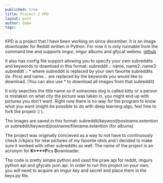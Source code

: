 ```yaml
---
published: true
title: Project 2 KPD
layout: post
author: Gabe
tags:
---
```



KPD is a project that I have been working on since december. It is an image downloader for Reddit written in Python. For now it is only runnable from the command line and supports imgur, imgur albums and gfycat webms. [github](https://github.com/gabeochoa/KPD/)

It also has config file support allowing you to specify your own subreddits and keywords to download in this format:
	subreddit :: name, name2, name3 
	subreddit :: * 
where subreddit is replaced by your own favorite subreddits (ie. Pics) and name... are replaced by the keywords you would like to download. (You can also use * to download all images from that subreddit)

It only searches the title name so if someones dog is called kitty or a person is mistaken on what city the picture was taken in, you might end up with pictures you don't want. Right now there is no way for the program to know what you want (might be possible to do with deep learning algo, feel free to fork the project :) ).

The images are saved in this format:
	subreddit/keyword/postname.extention or
	subreddit/keyword/postname/filename.extention (for albums)

The project was originally concieved as a way to not have to continuously check /r/kpics for new pictures of my favorite idols and I decided to make sure it worked with other subreddits as well. The name of the project is an acronym for **K****P**ics **D**ownloader.

The code is pretty simple python and used the praw api for reddit, imgurs python api and gfycats json api. In order to run this project on your own, you will need to acquire an imgur key and secret and place them in the keys.py file. 